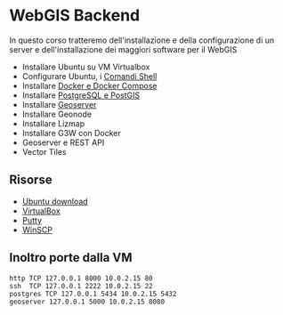 # WebGIS Backend

In questo corso tratteremo dell'installazione e della configurazione di un server e dell'installazione dei maggiori software per il WebGIS

- Installare Ubuntu su VM Virtualbox
- Configurare Ubuntu, i [Comandi Shell](https://github.com/fgianoli/GIS_backend/blob/main/00_Basic_commands.md)
- Installare [Docker e Docker Compose](https://github.com/fgianoli/GIS_backend/blob/main/01_Docker.md)
- Installare [PostgreSQL e PostGIS](https://github.com/fgianoli/GIS_backend/blob/main/02_PostgreSQL_PostGIS.md)
- Installare [Geoserver](https://github.com/fgianoli/GIS_backend/blob/main/03_Geoserver.md)
- Installare Geonode
- Installare Lizmap
- Installare G3W con Docker
- Geoserver e REST API
- Vector Tiles

## Risorse
- [Ubuntu download](https://www.ubuntu-it.org/download)
- [VirtualBox](https://www.virtualbox.org)
- [Putty](https://www.putty.org)
- [WinSCP](https://winscp.net/eng/download.php)

## Inoltro porte dalla  VM

```
http TCP 127.0.0.1 8000 10.0.2.15 80
ssh  TCP 127.0.0.1 2222 10.0.2.15 22
postgres TCP 127.0.0.1 5434 10.0.2.15 5432
geoserver 127.0.0.1 5000 10.0.2.15 8080
```
